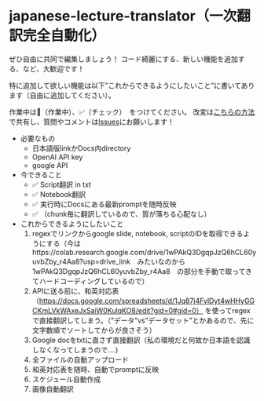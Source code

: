 # japanese-lecture-translator（一次翻訳完全自動化）

ぜひ自由に共同で編集しましょう！
コード綺麗にする、新しい機能を追加する、など、大歓迎です！

特に追加して欲しい機能は以下”これからできるようにしたいこと”に書いてあります（自由に追加してください）。

作業中は🚧（作業中）、✅（チェック）　をつけてください。
改変は[こちらの方法](https://github.com/yunaoikawa/japanese-lecture-translator/blob/main/CONTRIBUTING.md)で共有し、質問やコメントは[Issues](https://github.com/yunaoikawa/japanese-lecture-translator/issues)にお願いします！


- 必要なもの
  - 日本語版linkかDocs内directory
  - OpenAI API key
  - google API
- 今できること
  - ✅ Script翻訳 in txt
  - ✅ Notebook翻訳
  - ✅ 実行時にDocsにある最新promptを随時反映
  - ✅ （chunk毎に翻訳しているので、質が落ちる心配なし）
- これからできるようにしたいこと
  1.  regexでリンクからgoogle slide, notebook, scriptのIDを取得できるようにする（今はhttps://colab.research.google.com/drive/1wPAkQ3DgqpJzQ6hCL60yuvbZby_r4Aa8?usp=drive_link　みたいなのから1wPAkQ3DgqpJzQ6hCL60yuvbZby_r4Aa8　の部分を手動で取ってきてハードコーディングしているので）
  2.  APIに送る前に、和英対応表 （https://docs.google.com/spreadsheets/d/1Jq87j4FvlDyt4wHHyGGCKmLVkWAxeJxSaiW0KulqKO8/edit?gid=0#gid=0） を使ってregexで直接翻訳してしまう。（”データ”vs”データセット”とかあるので、先に文字数順でソートしてからが良さそう）
  3.  Google docをtxtに直さず直接翻訳（私の環境だと何故か日本語を認識しなくなってしまうので....)
  4.  全ファイルの自動アップロード
  5.  和英対応表を随時、自動でpromptに反映
  6.  スケジュール自動作成
  7.  画像自動翻訳
